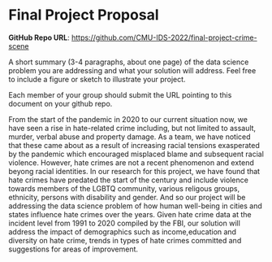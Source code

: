 # Final Project Proposal

**GitHub Repo URL**: https://github.com/CMU-IDS-2022/final-project-crime-scene

A short summary (3-4 paragraphs, about one page) of the data science problem you are addressing and what your solution will address. Feel free to include a figure or sketch to illustrate your project.

Each member of your group should submit the URL pointing to this document on your github repo.


From the start of the pandemic in 2020 to our current situation now, we have seen a rise in hate-related crime
including, but not limited to assault, murder, verbal abuse and property damage. As a team, we have noticed that these came about as a result of increasing racial tensions exasperated by the pandemic which encouraged misplaced blame and subsequent racial violence. However, hate crimes are not a recent phenomenon and extend beyong racial identities. In our research for this project, we have found that hate crimes have predated the start of the century and include violence towards members of the LGBTQ community, various religous groups, ethnicity, persons with disability and gender. And so our project will be addressing the data science problem of how human well-being in cities and states influence hate crimes over the years. Given hate crime data at the incident level from 1991 to 2020 compiled by the FBI, our solution will address the impact of demographics such as income,education and diversity on hate crime, trends in types of hate crimes committed and suggestions for areas of improvement. 